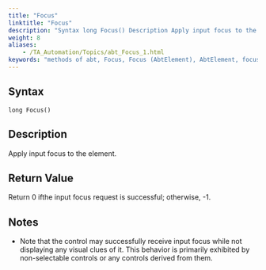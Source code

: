 ```yaml
--- 
title: "Focus"
linktitle: "Focus"
description: "Syntax long Focus() Description Apply input focus to the element. Return Value Return 0 if the input focus request is successful ; otherwise, -1 . Notes Note that the control may successfully receive ..."
weight: 8
aliases: 
    - /TA_Automation/Topics/abt_Focus_1.html
keywords: "methods of abt, Focus, Focus (AbtElement), AbtElement, focus, abtelement focus, bring focus to element, focus on control, focus on HTML element"
---
```


## Syntax

`long Focus()`

## Description

Apply input focus to the element.

## Return Value

Return 0 ifthe input focus request is successful; otherwise, -1.

## Notes

-   Note that the control may successfully receive input focus while not displaying any visual clues of it. This behavior is primarily exhibited by non-selectable controls or any controls derived from them.




